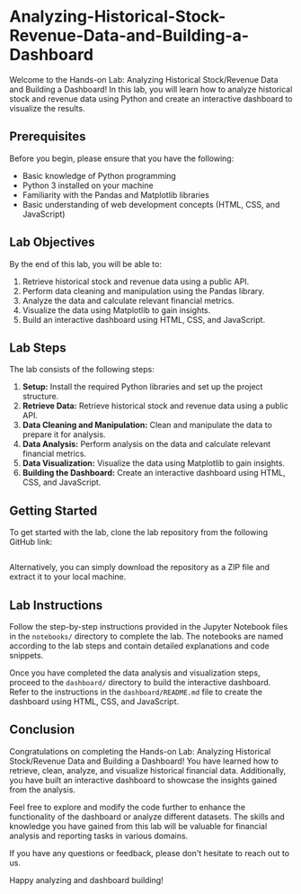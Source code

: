 # Analyzing-Historical-Stock-Revenue-Data-and-Building-a-Dashboard

Welcome to the Hands-on Lab: Analyzing Historical Stock/Revenue Data and Building a Dashboard! In this lab, you will learn how to analyze historical stock and revenue data using Python and create an interactive dashboard to visualize the results.

## Prerequisites

Before you begin, please ensure that you have the following:

- Basic knowledge of Python programming
- Python 3 installed on your machine
- Familiarity with the Pandas and Matplotlib libraries
- Basic understanding of web development concepts (HTML, CSS, and JavaScript)

## Lab Objectives

By the end of this lab, you will be able to:

1. Retrieve historical stock and revenue data using a public API.
2. Perform data cleaning and manipulation using the Pandas library.
3. Analyze the data and calculate relevant financial metrics.
4. Visualize the data using Matplotlib to gain insights.
5. Build an interactive dashboard using HTML, CSS, and JavaScript.

## Lab Steps

The lab consists of the following steps:

1. **Setup:** Install the required Python libraries and set up the project structure.
2. **Retrieve Data:** Retrieve historical stock and revenue data using a public API.
3. **Data Cleaning and Manipulation:** Clean and manipulate the data to prepare it for analysis.
4. **Data Analysis:** Perform analysis on the data and calculate relevant financial metrics.
5. **Data Visualization:** Visualize the data using Matplotlib to gain insights.
6. **Building the Dashboard:** Create an interactive dashboard using HTML, CSS, and JavaScript.

## Getting Started

To get started with the lab, clone the lab repository from the following GitHub link:

```

```

Alternatively, you can simply download the repository as a ZIP file and extract it to your local machine.



## Lab Instructions

Follow the step-by-step instructions provided in the Jupyter Notebook files in the `notebooks/` directory to complete the lab. The notebooks are named according to the lab steps and contain detailed explanations and code snippets.

Once you have completed the data analysis and visualization steps, proceed to the `dashboard/` directory to build the interactive dashboard. Refer to the instructions in the `dashboard/README.md` file to create the dashboard using HTML, CSS, and JavaScript.

## Conclusion

Congratulations on completing the Hands-on Lab: Analyzing Historical Stock/Revenue Data and Building a Dashboard! You have learned how to retrieve, clean, analyze, and visualize historical financial data. Additionally, you have built an interactive dashboard to showcase the insights gained from the analysis.

Feel free to explore and modify the code further to enhance the functionality of the dashboard or analyze different datasets. The skills and knowledge you have gained from this lab will be valuable for financial analysis and reporting tasks in various domains.

If you have any questions or feedback, please don't hesitate to reach out to us.

Happy analyzing and dashboard building!
